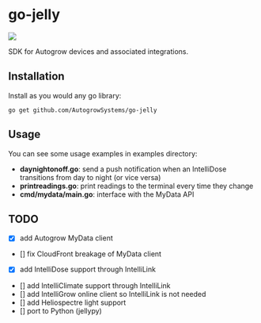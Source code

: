 # go-jelly

[![](http://img.shields.io/badge/godoc-reference-5272B4.svg?style=flat-square)](https://godoc.org/github.com/AutogrowSystems/go-jelly)

SDK for Autogrow devices and associated integrations.

## Installation

Install as you would any go library:

    go get github.com/AutogrowSystems/go-jelly

## Usage

You can see some usage examples in examples directory:

- **daynightonoff.go**: send a push notification when an IntelliDose transitions from day to night (or vice versa)
- **printreadings.go**: print readings to the terminal every time they change
- **cmd/mydata/main.go**: interface with the MyData API

## TODO

- [x] add Autogrow MyData client
- [] fix CloudFront breakage of MyData client
- [x] add IntelliDose support through IntelliLink
- [] add IntelliClimate support through IntelliLink
- [] add IntelliGrow online client so IntelliLink is not needed
- [] add Heliospectre light support
- [] port to Python (jellypy)
